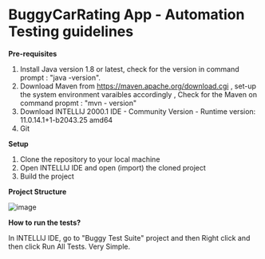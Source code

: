 # BuggyCarRating App - Automation Testing guidelines 
**Pre-requisites**
1) Install Java version 1.8 or latest, check for the version in command prompt : "java -version". 
2) Download Maven from https://maven.apache.org/download.cgi , set-up the system environment varaibles accordingly , Check for the Maven on command propmt : "mvn - version"
3) Download INTELLIJ 2000.1 IDE - Community Version - Runtime version: 11.0.14.1+1-b2043.25 amd64
4) Git

**Setup**

1) Clone the repository to your local machine
2) Open INTELLIJ IDE and open (import) the cloned project
3) Build the project 

**Project Structure**

![image](https://user-images.githubusercontent.com/41448922/180090032-d47108cc-b2f5-4c65-8021-55514c2baf93.png)


**How to run the tests?**

In INTELLIJ IDE, go to "Buggy Test Suite" project and then Right click and then click Run All Tests. Very Simple.


